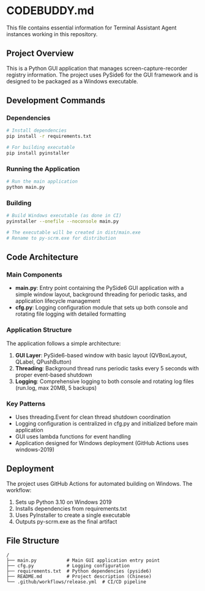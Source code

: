 # CODEBUDDY.md

This file contains essential information for Terminal Assistant Agent instances working in this repository.

## Project Overview

This is a Python GUI application that manages screen-capture-recorder registry information. The project uses PySide6 for the GUI framework and is designed to be packaged as a Windows executable.

## Development Commands

### Dependencies
```bash
# Install dependencies
pip install -r requirements.txt

# For building executable
pip install pyinstaller
```

### Running the Application
```bash
# Run the main application
python main.py
```

### Building
```bash
# Build Windows executable (as done in CI)
pyinstaller --onefile --noconsole main.py

# The executable will be created in dist/main.exe
# Rename to py-scrm.exe for distribution
```

## Code Architecture

### Main Components

- **main.py**: Entry point containing the PySide6 GUI application with a simple window layout, background threading for periodic tasks, and application lifecycle management
- **cfg.py**: Logging configuration module that sets up both console and rotating file logging with detailed formatting

### Application Structure

The application follows a simple architecture:
1. **GUI Layer**: PySide6-based window with basic layout (QVBoxLayout, QLabel, QPushButton)
2. **Threading**: Background thread runs periodic tasks every 5 seconds with proper event-based shutdown
3. **Logging**: Comprehensive logging to both console and rotating log files (run.log, max 20MB, 5 backups)

### Key Patterns

- Uses threading.Event for clean thread shutdown coordination
- Logging configuration is centralized in cfg.py and initialized before main application
- GUI uses lambda functions for event handling
- Application designed for Windows deployment (GitHub Actions uses windows-2019)

## Deployment

The project uses GitHub Actions for automated building on Windows. The workflow:
1. Sets up Python 3.10 on Windows 2019
2. Installs dependencies from requirements.txt
3. Uses PyInstaller to create a single executable
4. Outputs py-scrm.exe as the final artifact

## File Structure

```
/
├── main.py           # Main GUI application entry point
├── cfg.py            # Logging configuration
├── requirements.txt  # Python dependencies (pyside6)
├── README.md         # Project description (Chinese)
└── .github/workflows/release.yml  # CI/CD pipeline
```